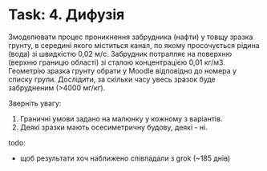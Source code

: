 
# Task: 4. Дифузія

Змоделювати процес проникнення забрудника (нафти) у товщу зразка грунту, в середині якого міститься канал, по якому просочується рідина (вода) зі швидкістю 0,02 м/с. Забрудник потрапляє на поверхню (верхню границю області) зі сталою концентрацією 0,01 кг/м3.
Геометрію зразка грунту обрати у Moodle відповідно до номера у списку групи.
Дослідити, за скільки часу увесь зразок буде забрудненим (>4000 мг/кг).

Зверніть увагу:
1. Граничні умови задано на малюнку у кожному з варіантів.
2. Деякі зразки мають осесиметричну будову, деякі - ні.


todo:
* щоб результати хоч наближено співпадали з grok (~185 днів)